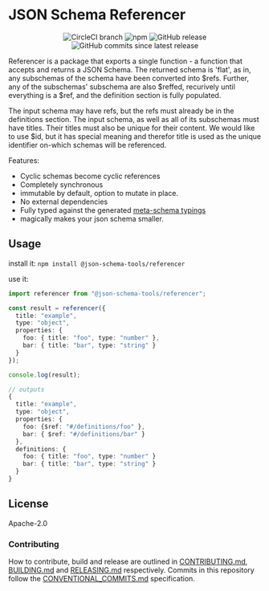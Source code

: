 # JSON Schema Referencer

<center>
  <span>
    <img alt="CircleCI branch" src="https://img.shields.io/circleci/project/github/json-schema-tools/referencer/master.svg">
    <img alt="npm" src="https://img.shields.io/npm/dt/@json-schema-tools/referencer.svg" />
    <img alt="GitHub release" src="https://img.shields.io/github/release/json-schema-tools/referencer.svg" />
    <img alt="GitHub commits since latest release" src="https://img.shields.io/github/commits-since/json-schema-tools/referencer/latest.svg" />
  </span>
</center>

Referencer is a package that exports a single function - a function that accepts and returns a JSON Schema. The returned schema is 'flat', as in, any subschemas of the schema have been converted into $refs. Further, any of the subschemas' subschema are also $reffed, recurively until everything is a $ref, and the definition section is fully populated.

The input schema may have refs, but the refs must already be in the definitions section.
The input schema, as well as all of its subschemas must have titles. Their titles must also be unique for their content. We would like to use $id, but it has special meaning and therefor title is used as the unique identifier on-which schemas will be referenced.

Features:
 - Cyclic schemas become cyclic references
 - Completely synchronous
 - immutable by default, option to mutate in place.
 - No external dependencies
 - Fully typed against the generated [meta-schema typings](https://github.com/json-schema-tools/meta-schema/)
 - magically makes your json schema smaller.

## Usage

install it:
`npm install @json-schema-tools/referencer`

use it:
```typescript
import referencer from "@json-schema-tools/referencer";

const result = referencer({
  title: "example",
  type: "object",
  properties: {
    foo: { title: "foo", type: "number" },
    bar: { title: "bar", type: "string" }
  }
});

console.log(result);

// outputs
{
  title: "example",
  type: "object",
  properties: {
    foo: {$ref: "#/definitions/foo" },
    bar: { $ref: "#/definitions/bar" }
  },
  definitions: {
    foo: { title: "foo", type: "number" }
    bar: { title: "bar", type: "string" }
  }
}
```

## License

Apache-2.0


### Contributing

How to contribute, build and release are outlined in [CONTRIBUTING.md](CONTRIBUTING.md), [BUILDING.md](BUILDING.md) and [RELEASING.md](RELEASING.md) respectively. Commits in this repository follow the [CONVENTIONAL_COMMITS.md](CONVENTIONAL_COMMITS.md) specification.
